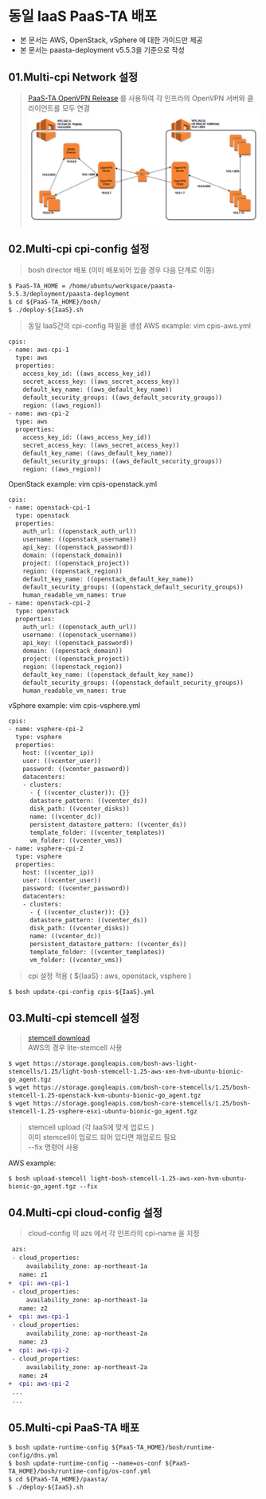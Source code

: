 # 동일 IaaS PaaS-TA 배포
- 본 문서는 AWS, OpenStack, vSphere 에 대한 가이드만 제공
- 본 문서는 paasta-deployment v5.5.3을 기준으로 작성

## 01.Multi-cpi Network 설정
> [PaaS-TA OpenVPN Release](https://github.com/jinhyojin/openvpn-deployment) 를 사용하여 각 인프라의 OpenVPN 서버와 클라이언트를 모두 연결 
![guide_image1](https://github.com/jinhyojin/multi-cpi-deployment/blob/main/guide/images/openvpn.png)

## 02.Multi-cpi cpi-config 설정 
> bosh director 배포 (이미 배포되어 있을 경우 다음 단계로 이동)
```
$ PaaS-TA_HOME = /home/ubuntu/workspace/paasta-5.5.3/deployment/paasta-deployment
$ cd ${PaaS-TA_HOME}/bosh/
$ ./deploy-${IaaS}.sh
``` 

> 동일 IaaS간의 cpi-config 파일을 생성 
AWS example: vim cpis-aws.yml
```
cpis:
- name: aws-cpi-1
  type: aws
  properties:
    access_key_id: ((aws_access_key_id))
    secret_access_key: ((aws_secret_access_key))
    default_key_name: ((aws_default_key_name))
    default_security_groups: ((aws_default_security_groups))
    region: ((aws_region))
- name: aws-cpi-2
  type: aws
  properties:
    access_key_id: ((aws_access_key_id))
    secret_access_key: ((aws_secret_access_key))
    default_key_name: ((aws_default_key_name))
    default_security_groups: ((aws_default_security_groups))
    region: ((aws_region))
```

OpenStack example: vim cpis-openstack.yml
```
cpis:
- name: openstack-cpi-1
  type: openstack
  properties:
    auth_url: ((openstack_auth_url))
    username: ((openstack_username))
    api_key: ((openstack_password))
    domain: ((openstack_domain))
    project: ((openstack_project))
    region: ((openstack_region))
    default_key_name: ((openstack_default_key_name))
    default_security_groups: ((openstack_default_security_groups))
    human_readable_vm_names: true
- name: openstack-cpi-2
  type: openstack
  properties:
    auth_url: ((openstack_auth_url))
    username: ((openstack_username))
    api_key: ((openstack_password))
    domain: ((openstack_domain))
    project: ((openstack_project))
    region: ((openstack_region))
    default_key_name: ((openstack_default_key_name))
    default_security_groups: ((openstack_default_security_groups))
    human_readable_vm_names: true
```

vSphere example: vim cpis-vsphere.yml
```
cpis:
- name: vsphere-cpi-2
  type: vsphere
  properties:
    host: ((vcenter_ip))
    user: ((vcenter_user))
    password: ((vcenter_password))
    datacenters:
    - clusters:
      - { ((vcenter_cluster)): {}}
      datastore_pattern: ((vcenter_ds))
      disk_path: ((vcenter_disks))
      name: ((vcenter_dc))
      persistent_datastore_pattern: ((vcenter_ds))
      template_folder: ((vcenter_templates))
      vm_folder: ((vcenter_vms))
- name: vsphere-cpi-2
  type: vsphere
  properties:
    host: ((vcenter_ip))
    user: ((vcenter_user))
    password: ((vcenter_password))
    datacenters:
    - clusters:
      - { ((vcenter_cluster)): {}}
      datastore_pattern: ((vcenter_ds))
      disk_path: ((vcenter_disks))
      name: ((vcenter_dc))
      persistent_datastore_pattern: ((vcenter_ds))
      template_folder: ((vcenter_templates))
      vm_folder: ((vcenter_vms))
```

> cpi 설정 적용 ( ${IaaS} : aws, openstack, vsphere )
```
$ bosh update-cpi-config cpis-${IaaS}.yml
``` 

## 03.Multi-cpi stemcell 설정
> [stemcell download](https://bosh.cloudfoundry.org/stemcells/)
<br>AWS의 경우 lite-stemcell 사용
```
$ wget https://storage.googleapis.com/bosh-aws-light-stemcells/1.25/light-bosh-stemcell-1.25-aws-xen-hvm-ubuntu-bionic-go_agent.tgz
$ wget https://storage.googleapis.com/bosh-core-stemcells/1.25/bosh-stemcell-1.25-openstack-kvm-ubuntu-bionic-go_agent.tgz
$ wget https://storage.googleapis.com/bosh-core-stemcells/1.25/bosh-stemcell-1.25-vsphere-esxi-ubuntu-bionic-go_agent.tgz
```

> stemcell upload (각 IaaS에 맞게 업로드 )
<br>이미 stemcell이 업로드 되어 있다면 재업로드 필요
<br>--fix 명령어 사용 

AWS example:
```
$ bosh upload-stemcell light-bosh-stemcell-1.25-aws-xen-hvm-ubuntu-bionic-go_agent.tgz --fix
```

## 04.Multi-cpi cloud-config 설정 
> cloud-config 의 azs 에서 각 인프라의 cpi-name 을 지정
```diff
 azs:
 - cloud_properties:
     availability_zone: ap-northeast-1a
   name: z1
+  cpi: aws-cpi-1
 - cloud_properties:
     availability_zone: ap-northeast-1a
   name: z2
+  cpi: aws-cpi-1
 - cloud_properties:
     availability_zone: ap-northeast-2a
   name: z3
+  cpi: aws-cpi-2
 - cloud_properties:
     availability_zone: ap-northeast-2a
   name: z4
+  cpi: aws-cpi-2
 ...
 ...
```

## 05.Multi-cpi PaaS-TA 배포
```
$ bosh update-runtime-config ${PaaS-TA_HOME}/bosh/runtime-config/dns.yml
$ bosh update-runtime-config --name=os-conf ${PaaS-TA_HOME}/bosh/runtime-config/os-conf.yml
$ cd ${PaaS-TA_HOME}/paasta/
$ ./deploy-${IaaS}.sh
``` 